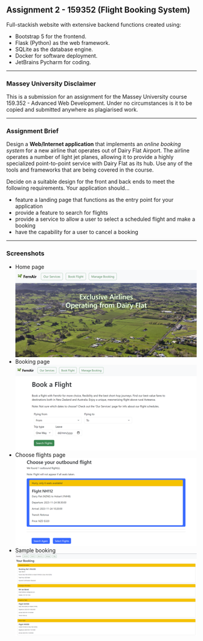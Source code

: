 ## Assignment 2 - 159352 (Flight Booking System)

Full-stackish website with extensive backend functions created using:
- Bootstrap 5 for the frontend.
- Flask (Python) as the web framework.
- SQLite as the database engine.
- Docker for software deployment.
- JetBrains Pycharm for coding.

---

### Massey University Disclaimer

This is a submission for an assignment for the Massey University course 159.352 - Advanced Web Development. Under no circumstances is it to be copied and submitted anywhere as plagiarised work.

---

### Assignment Brief

Design a **Web/Internet application** that implements an *online booking system* for a new airline that operates out of Dairy Flat Airport. 
The airline operates a number of light jet planes, allowing it to provide a highly specialized point-to-point service with Dairy Flat as its hub.  Use any of the tools and frameworks that are being covered in the course. 

Decide on a suitable design for the front and back ends to meet the following
requirements. Your application should...
- feature a landing page that functions as the entry point for your application
- provide a feature to search for flights
- provide a service to allow a user to select a scheduled flight and make a booking
- have the capability for a user to cancel a booking

---

### Screenshots

- Home page
![Home Page](home-page.png)
- Booking page
![Booking Page](book-page.png)
- Choose flights page
![Choose flights](flight-page.png)
- Sample booking
![Sample booking](sample-booking.png)
